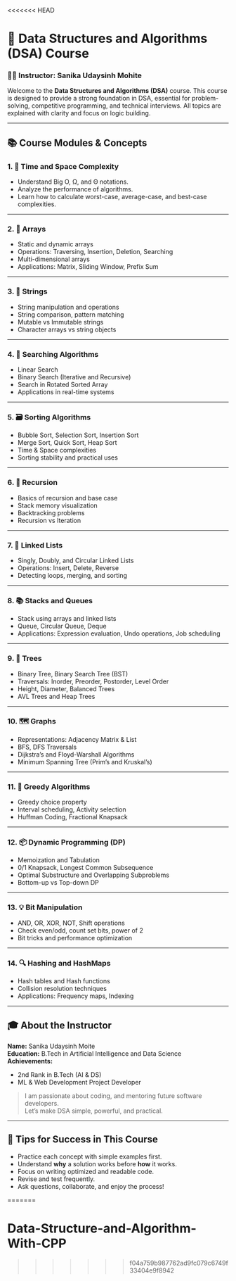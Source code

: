 <<<<<<< HEAD
# 📘 Data Structures and Algorithms (DSA) Course

### 👨‍🏫 Instructor: Sanika Udaysinh Mohite  
Welcome to the **Data Structures and Algorithms (DSA)** course. This course is designed to provide a strong foundation in DSA, essential for problem-solving, competitive programming, and technical interviews. All topics are explained with clarity and focus on logic building.

---

## 📚 Course Modules & Concepts

### 1. 🔢 **Time and Space Complexity**
- Understand Big O, Ω, and Θ notations.
- Analyze the performance of algorithms.
- Learn how to calculate worst-case, average-case, and best-case complexities.

---

### 2. 🧮 **Arrays**
- Static and dynamic arrays
- Operations: Traversing, Insertion, Deletion, Searching
- Multi-dimensional arrays
- Applications: Matrix, Sliding Window, Prefix Sum

---

### 3. 🧵 **Strings**
- String manipulation and operations
- String comparison, pattern matching
- Mutable vs Immutable strings
- Character arrays vs string objects

---

### 4. 🧭 **Searching Algorithms**
- Linear Search
- Binary Search (Iterative and Recursive)
- Search in Rotated Sorted Array
- Applications in real-time systems

---

### 5. 🗃️ **Sorting Algorithms**
- Bubble Sort, Selection Sort, Insertion Sort
- Merge Sort, Quick Sort, Heap Sort
- Time & Space complexities
- Sorting stability and practical uses

---

### 6. 🔁 **Recursion**
- Basics of recursion and base case
- Stack memory visualization
- Backtracking problems
- Recursion vs Iteration

---

### 7. 🔗 **Linked Lists**
- Singly, Doubly, and Circular Linked Lists
- Operations: Insert, Delete, Reverse
- Detecting loops, merging, and sorting

---

### 8. 📚 **Stacks and Queues**
- Stack using arrays and linked lists
- Queue, Circular Queue, Deque
- Applications: Expression evaluation, Undo operations, Job scheduling

---

### 9. 🌲 **Trees**
- Binary Tree, Binary Search Tree (BST)
- Traversals: Inorder, Preorder, Postorder, Level Order
- Height, Diameter, Balanced Trees
- AVL Trees and Heap Trees

---

### 10. 🗺️ **Graphs**
- Representations: Adjacency Matrix & List
- BFS, DFS Traversals
- Dijkstra’s and Floyd-Warshall Algorithms
- Minimum Spanning Tree (Prim’s and Kruskal’s)

---

### 11. 📐 **Greedy Algorithms**
- Greedy choice property
- Interval scheduling, Activity selection
- Huffman Coding, Fractional Knapsack

---

### 12. 📦 **Dynamic Programming (DP)**
- Memoization and Tabulation
- 0/1 Knapsack, Longest Common Subsequence
- Optimal Substructure and Overlapping Subproblems
- Bottom-up vs Top-down DP

---

### 13. 💡 **Bit Manipulation**
- AND, OR, XOR, NOT, Shift operations
- Check even/odd, count set bits, power of 2
- Bit tricks and performance optimization

---

### 14. 🔍 **Hashing and HashMaps**
- Hash tables and Hash functions
- Collision resolution techniques
- Applications: Frequency maps, Indexing

---

## 🎓 About the Instructor

**Name:** Sanika Udaysinh Moite  
**Education:** B.Tech in Artificial Intelligence and Data Science  
**Achievements:**
- 2nd Rank in B.Tech (AI & DS)
- ML & Web Development Project Developer

> I am passionate about  coding, and mentoring future software developers.  
> Let’s make DSA simple, powerful, and practical.

---

## 📌 Tips for Success in This Course
- Practice each concept with simple examples first.
- Understand **why** a solution works before **how** it works.
- Focus on writing optimized and readable code.
- Revise and test frequently.
- Ask questions, collaborate, and enjoy the process!


=======
# Data-Structure-and-Algorithm-With-CPP
>>>>>>> f04a759b987762ad9fc079c6749f33404e9f8942
